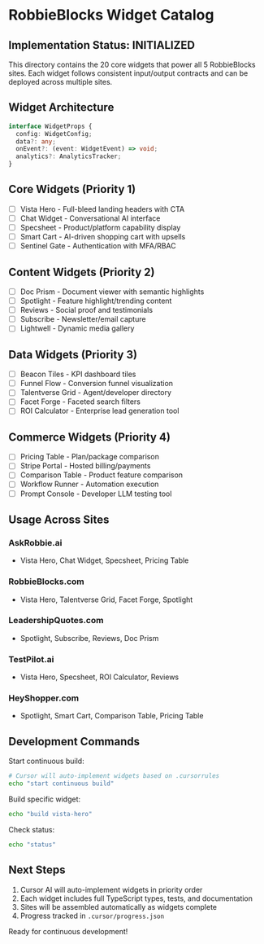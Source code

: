 # RobbieBlocks Widget Catalog

## Implementation Status: INITIALIZED

This directory contains the 20 core widgets that power all 5 RobbieBlocks sites. Each widget follows consistent input/output contracts and can be deployed across multiple sites.

## Widget Architecture

```typescript
interface WidgetProps {
  config: WidgetConfig;
  data?: any;
  onEvent?: (event: WidgetEvent) => void;
  analytics?: AnalyticsTracker;
}
```

## Core Widgets (Priority 1)
- [ ] Vista Hero - Full-bleed landing headers with CTA
- [ ] Chat Widget - Conversational AI interface  
- [ ] Specsheet - Product/platform capability display
- [ ] Smart Cart - AI-driven shopping cart with upsells
- [ ] Sentinel Gate - Authentication with MFA/RBAC

## Content Widgets (Priority 2)  
- [ ] Doc Prism - Document viewer with semantic highlights
- [ ] Spotlight - Feature highlight/trending content
- [ ] Reviews - Social proof and testimonials
- [ ] Subscribe - Newsletter/email capture
- [ ] Lightwell - Dynamic media gallery

## Data Widgets (Priority 3)
- [ ] Beacon Tiles - KPI dashboard tiles
- [ ] Funnel Flow - Conversion funnel visualization  
- [ ] Talentverse Grid - Agent/developer directory
- [ ] Facet Forge - Faceted search filters
- [ ] ROI Calculator - Enterprise lead generation tool

## Commerce Widgets (Priority 4)
- [ ] Pricing Table - Plan/package comparison
- [ ] Stripe Portal - Hosted billing/payments
- [ ] Comparison Table - Product feature comparison
- [ ] Workflow Runner - Automation execution
- [ ] Prompt Console - Developer LLM testing tool

## Usage Across Sites

### AskRobbie.ai
- Vista Hero, Chat Widget, Specsheet, Pricing Table

### RobbieBlocks.com  
- Vista Hero, Talentverse Grid, Facet Forge, Spotlight

### LeadershipQuotes.com
- Spotlight, Subscribe, Reviews, Doc Prism

### TestPilot.ai
- Vista Hero, Specsheet, ROI Calculator, Reviews

### HeyShopper.com
- Spotlight, Smart Cart, Comparison Table, Pricing Table

## Development Commands

Start continuous build:
```bash
# Cursor will auto-implement widgets based on .cursorrules
echo "start continuous build"
```

Build specific widget:
```bash
echo "build vista-hero"
```

Check status:
```bash
echo "status"
```

## Next Steps

1. Cursor AI will auto-implement widgets in priority order
2. Each widget includes full TypeScript types, tests, and documentation
3. Sites will be assembled automatically as widgets complete
4. Progress tracked in `.cursor/progress.json`

Ready for continuous development!
